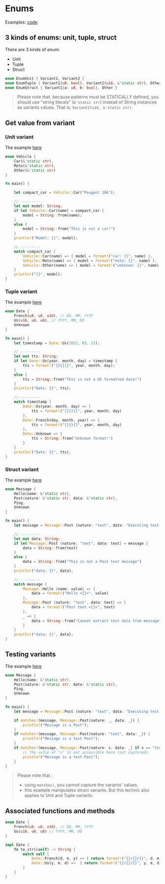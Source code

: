 # Enums

Examples: [code](src/enums.rs).

## 3 kinds of enums: unit, tuple, struct

There are 3 kinds of enum:

* Unit
* Tuple
* Struct

```rust
enum EnumUnit { Variant1, Variant2 }
enum EnumTuple { Variant1(u8, bool), Variant2(u16, &'static str), Other }
enum EnumStruct { Variant1{a: u8, b: bool}, Other }
```

> Please note that, because patterns must be STATICALLY defined, you should use "string literals"
> (`&'static str`) instead of String instances as variants values. That is: `Variant2(u16, &'static str)`.

## Get value from variant

### Unit variant

The example [here](src/enum1.rs)

```rust
enum Vehicle {
    Car(&'static str),
    Moto(&'static str),
    Other(&'static str)
}

fn main() {

    let compact_car = Vehicle::Car("Peugeot 106");

    // ---------
    let mut model: String;
    if let Vehicle::Car(name) = compact_car {
        model = String::from(name);
    }
    else {
        model = String::from("This is not a car!")
    }
    println!("Model: {}", model);

    // ---------
    match compact_car {
        Vehicle::Car(name) => { model = format!("car: {}", name) },
        Vehicle::Moto(name) => { model = format!("moto: {}", name) },
        Vehicle::Other(name) => { model = format!("unknown: {}", name) }
    }
    println!("{}", model);
}
```

### Tuple variant

The example [here](src/enum2.rs)

```rust
enum Date {
    French(u8, u8, u16), // DD, MM, YYYY
    Us(u16, u8, u8), // YYYY, MM, DD
    Unknown
}

fn main() {
    let timestamp = Date::Us(2022, 03, 21);

    // ---------
    let mut tts: String;
    if let Date::Us(year, month, day) = timestamp {
        tts = format!("{}{}{}", year, month, day);
    }
    else {
        tts = String::from("This is not a US formatted date!")
    }
    println!("Date: {}", tts);

    // ---------
    match timestamp {
        Date::Us(year, month, day) => {
            tts = format!("{}{}{}", year, month, day)
        },
        Date::French(day, month, year) => {
            tts = format!("{}{}{}", year, month, day)
        },
        Date::Unknown => {
            tts = String::from("Unknown format!")
        }
    }
    println!("Date: {}", tts);
}
```

### Struct variant

The example [here](src/enum3.rs)

```rust
enum Message {
    Hello{name: &'static str},
    Post{nature: &'static str, data: &'static str},
    Ping,
    Unknown
}

fn main() {
    let message = Message::Post {nature: "text", data: "Executing test #1"};

    // ---------
    let mut data: String;
    if let Message::Post {nature: "text", data: text} = message {
        data = String::from(text)
    }
    else {
        data = String::from("This is not a Post text message")
    }
    println!("data: {}", data);

    // ---------
    match message {
        Message::Hello {name: value} => {
            data = format!("Hello <{}>", value)
        },
        Message::Post {nature: "text", data: text} => {
            data = format!("Post text <{}>", text)
        },
        _ => {
            data = String::from("Cannot extract text data from message")
        }
    }
    println!("data: {}", data);
}
```

## Testing variants

The example [here](src/enum4.rs)

```rust
enum Message {
    Hello{name: &'static str},
    Post{nature: &'static str, data: &'static str},
    Ping,
    Unknown
}

fn main() {
    let message = Message::Post {nature: "text", data: "Executing test #1"};

    if matches!(message, Message::Post{nature: _, data: _}) {
        println!("Message is a Post");
    }
    if matches!(message, Message::Post{nature: "text", data: _}) {
        println!("Message is a text Post");
    }
    if matches!(message, Message::Post{nature: v, data: _} if v == "text") {
        // The value of "v" is not accessible here (not captured).
        println!("Message is a text Post");
    }
}
```

> Please note that :
> 
> * using `matches!`, you cannot capture the variants' values.
> * this example manipulates struct variants. But this technic also applies to Unit and Tuple variants.

## Associated functions and methods

```rust
enum Date {
    French(u8, u8, u16), // DD, MM, YYYY
    Us(u16, u8, u8) // YYYY, MM, DD
}

impl Date {
    fn to_str(&self) -> String {
        match self {
            Date::French(d, m, y) => { return format!("{}/{}/{}", d, m, y) }
            Date::Us(y, m, d) =>  { return format!("{}/{}/{}", y, m, d) }
        }
    }
}
```
